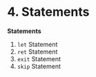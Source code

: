 # 4. Statements

**Statements**
1. `let` Statement
2. `ret` Statement
3. `exit` Statement
4. `skip` Statement
